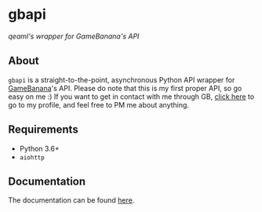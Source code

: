 # gbapi
*qeaml's wrapper for GameBanana's API*

## About
`gbapi` is a straight-to-the-point, asynchronous Python API wrapper for
[GameBanana](https://gamebanana.com)'s API. Please do note that this is my first
proper API, so go easy on me :) If you want to get in contact with me through
GB, [click here](https://gamebanana.com/members/1479808) to go to my profile, and feel free to PM me about anything.

## Requirements
* Python 3.6+
* `aiohttp`

## Documentation
The documentation can be found [here](https://qeaml.github.io/gbapi).